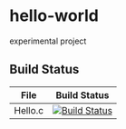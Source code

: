 # hello-world
experimental project

## Build Status

File|Build Status
---|---
Hello.c|[![Build Status](https://travis-ci.com/626349052/hello-world.svg?branch=master)](https://travis-ci.com/626349052/hello-world)
